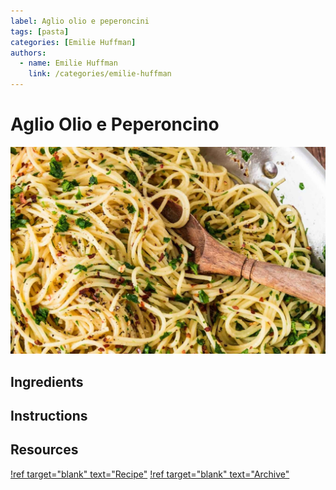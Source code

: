 ```yaml
---
label: Aglio olio e peperoncini
tags: [pasta]
categories: [Emilie Huffman]
authors:
  - name: Emilie Huffman
    link: /categories/emilie-huffman
---
```


# Aglio Olio e Peperoncino
![Simple, quick to prepare, and yummy!](/static/banners/aglio-olio.jpg)

## Ingredients

## Instructions

## Resources
[!ref target="blank" text="Recipe"](https://www.oliviascuisine.com/spaghetti-aglio-olio-peperoncino/)
[!ref target="blank" text="Archive"](https://archive.is/mVJTh)
